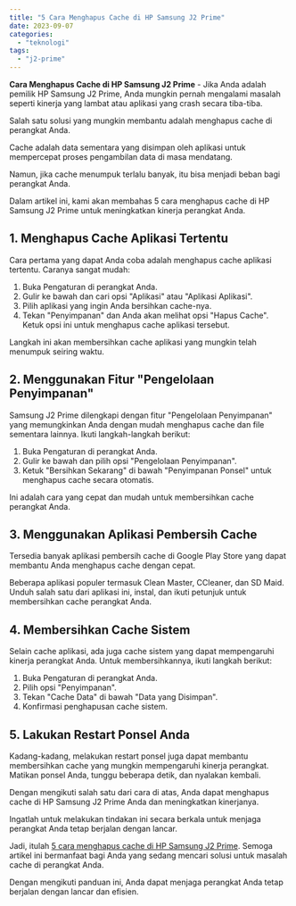 ```yaml
---
title: "5 Cara Menghapus Cache di HP Samsung J2 Prime"
date: 2023-09-07
categories: 
  - "teknologi"
tags: 
  - "j2-prime"
---
```


**Cara Menghapus Cache di HP Samsung J2 Prime** - Jika Anda adalah pemilik HP Samsung J2 Prime, Anda mungkin pernah mengalami masalah seperti kinerja yang lambat atau aplikasi yang crash secara tiba-tiba.

Salah satu solusi yang mungkin membantu adalah menghapus cache di perangkat Anda.

Cache adalah data sementara yang disimpan oleh aplikasi untuk mempercepat proses pengambilan data di masa mendatang.

Namun, jika cache menumpuk terlalu banyak, itu bisa menjadi beban bagi perangkat Anda.

Dalam artikel ini, kami akan membahas 5 cara menghapus cache di HP Samsung J2 Prime untuk meningkatkan kinerja perangkat Anda.

## 1\. Menghapus Cache Aplikasi Tertentu

Cara pertama yang dapat Anda coba adalah menghapus cache aplikasi tertentu. Caranya sangat mudah:

1. Buka Pengaturan di perangkat Anda.
2. Gulir ke bawah dan cari opsi "Aplikasi" atau "Aplikasi Aplikasi".
3. Pilih aplikasi yang ingin Anda bersihkan cache-nya.
4. Tekan "Penyimpanan" dan Anda akan melihat opsi "Hapus Cache". Ketuk opsi ini untuk menghapus cache aplikasi tersebut.

Langkah ini akan membersihkan cache aplikasi yang mungkin telah menumpuk seiring waktu.

## 2\. Menggunakan Fitur "Pengelolaan Penyimpanan"

Samsung J2 Prime dilengkapi dengan fitur "Pengelolaan Penyimpanan" yang memungkinkan Anda dengan mudah menghapus cache dan file sementara lainnya. Ikuti langkah-langkah berikut:

1. Buka Pengaturan di perangkat Anda.
2. Gulir ke bawah dan pilih opsi "Pengelolaan Penyimpanan".
3. Ketuk "Bersihkan Sekarang" di bawah "Penyimpanan Ponsel" untuk menghapus cache secara otomatis.

Ini adalah cara yang cepat dan mudah untuk membersihkan cache perangkat Anda.

## 3\. Menggunakan Aplikasi Pembersih Cache

Tersedia banyak aplikasi pembersih cache di Google Play Store yang dapat membantu Anda menghapus cache dengan cepat.

Beberapa aplikasi populer termasuk Clean Master, CCleaner, dan SD Maid. Unduh salah satu dari aplikasi ini, instal, dan ikuti petunjuk untuk membersihkan cache perangkat Anda.

## 4\. Membersihkan Cache Sistem

Selain cache aplikasi, ada juga cache sistem yang dapat mempengaruhi kinerja perangkat Anda. Untuk membersihkannya, ikuti langkah berikut:

1. Buka Pengaturan di perangkat Anda.
2. Pilih opsi "Penyimpanan".
3. Tekan "Cache Data" di bawah "Data yang Disimpan".
4. Konfirmasi penghapusan cache sistem.

## 5\. Lakukan Restart Ponsel Anda

Kadang-kadang, melakukan restart ponsel juga dapat membantu membersihkan cache yang mungkin mempengaruhi kinerja perangkat. Matikan ponsel Anda, tunggu beberapa detik, dan nyalakan kembali.

Dengan mengikuti salah satu dari cara di atas, Anda dapat menghapus cache di HP Samsung J2 Prime Anda dan meningkatkan kinerjanya.

Ingatlah untuk melakukan tindakan ini secara berkala untuk menjaga perangkat Anda tetap berjalan dengan lancar.

Jadi, itulah [5 cara menghapus cache di HP Samsung J2 Prime](https://ajiekusumadhany.com/cara-menghapus-cache-di-hp-samsung-j2-prime). Semoga artikel ini bermanfaat bagi Anda yang sedang mencari solusi untuk masalah cache di perangkat Anda.

Dengan mengikuti panduan ini, Anda dapat menjaga perangkat Anda tetap berjalan dengan lancar dan efisien.
